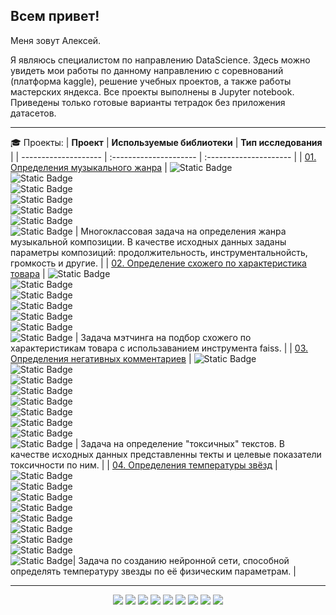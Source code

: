 ## Всем привет!

Меня зовут Алексей. 

Я являюсь специалистом по направлению DataScience. Здесь можно увидеть мои работы по данному направлению с соревнований (платформа kaggle), решение учебных проектов, а также работы мастерских яндекса. Все проекты выполнены в Jupyter notebook. Приведены только готовые варианты тетрадок без приложения датасетов.

_____________________________________________________________________________________

🎓 Проекты:
| **Проект** | **Используемые библиотеки** | **Тип исследования** |
| -------------------- | :--------------------- | :--------------------- |
| [01. Определения музыкального жанра](https://github.com/AndreevAlekseyV/DataScience_projects/tree/main/music_genry/notebook306b99cbff.ipynb) | ![Static Badge](https://img.shields.io/badge/CatBoost-00bfac?style=plastic) <br> ![Static Badge](https://img.shields.io/badge/sklearn-b6bf00?style=plastic) <br> ![Static Badge](https://img.shields.io/badge/pandas-e01b1b?style=plastic) <br> ![Static Badge](https://img.shields.io/badge/numpy-c79c00?style=plastic) <br> ![Static Badge](https://img.shields.io/badge/seaborn-bf4300?style=plastic) <br> ![Static Badge](https://img.shields.io/badge/matplotlib-00bf1a?style=plastic) <br> ![Static Badge](https://img.shields.io/badge/phik-eb718f?style=plastic) | Многоклассовая задача на определения жанра музыкальной композиции. В качестве исходных данных заданы параметры композиций: продолжительность, инструментальнойсть, громкость и другие. |
| [02. Определение схожего по характеристика товара](https://github.com/AndreevAlekseyV/DataScience_projects/blob/main/matching_poduct_selection/product-select_(application_of_FAISS).ipynb) | ![Static Badge](https://img.shields.io/badge/FAISS-3d55db?style=plastic) <br> ![Static Badge](https://img.shields.io/badge/sklearn-b6bf00?style=plastic) <br> ![Static Badge](https://img.shields.io/badge/pandas-e01b1b?style=plastic) <br> ![Static Badge](https://img.shields.io/badge/numpy-c79c00?style=plastic) <br> ![Static Badge](https://img.shields.io/badge/matplotlib-00bf1a?style=plastic) <br> ![Static Badge](https://img.shields.io/badge/itertools-00a6bf?style=plastic) <br> ![Static Badge](https://img.shields.io/badge/time-8000bf?style=plastic) | Задача мэтчинга на подбор схожего по характеристикам товара с использаванием инструмента faiss. | 
| [03. Определения негативных комментариев](https://github.com/AndreevAlekseyV/DataScience_projects/blob/main/text_toxic_classification/text_toxic_classification.ipynb) | ![Static Badge](https://img.shields.io/badge/CatBoost-00bfac?style=plastic) <br> ![Static Badge](https://img.shields.io/badge/spacy-009ddb?style=plastic) <br> ![Static Badge](https://img.shields.io/badge/sklearn-b6bf00?style=plastic) <br> ![Static Badge](https://img.shields.io/badge/pandas-e01b1b?style=plastic) <br> ![Static Badge](https://img.shields.io/badge/numpy-c79c00?style=plastic) <br> ![Static Badge](https://img.shields.io/badge/imblearn-bf4300?style=plastic) <br> ![Static Badge](https://img.shields.io/badge/matplotlib-00bf1a?style=plastic) <br> ![Static Badge](https://img.shields.io/badge/phik-eb718f?style=plastic) <br> ![Static Badge](https://img.shields.io/badge/tqdm-8000bf?style=plastic) | Задача на определение "токсичных" текстов. В качестве исходных данных представленны текты и целевые показатели токсичности по ним. |
| [04. Определения температуры звёзд](https://github.com/AndreevAlekseyV/DataScience_projects/blob/main/temperatures_of_stars/temperatures_of_stars.ipynb) | ![Static Badge](https://img.shields.io/badge/pytorch-00bfac?style=plastic) <br>  ![Static Badge](https://img.shields.io/badge/sklearn-b6bf00?style=plastic) <br> ![Static Badge](https://img.shields.io/badge/pandas-e01b1b?style=plastic) <br> ![Static Badge](https://img.shields.io/badge/numpy-c79c00?style=plastic) <br> ![Static Badge](https://img.shields.io/badge/matplotlib-00bf1a?style=plastic) <br> ![Static Badge](https://img.shields.io/badge/seaborn-bf4300?style=plastic) <br> ![Static Badge](https://img.shields.io/badge/phik-eb718f?style=plastic) <br> ![Static Badge](https://img.shields.io/badge/random-009ddb?style=plastic) <br> ![Static Badge](https://img.shields.io/badge/math-d16262?style=plastic)|  Задача по созданию нейронной сети, способной определять температуру звезды по её физическим параметрам. |





_________________________________________

<p align="center">
  <img src="https://img.shields.io/badge/python-3670A0?style=for-the-badge&logo=python&logoColor=ffdd54" />
  <img src="https://img.shields.io/badge/PostgreSQL-00c227?style=for-the-badge&logo=postgresql" />
  <img src="https://img.shields.io/badge/numpy-%23013243.svg?style=for-the-badge&logo=numpy&logoColor=white" />
  <img src="https://img.shields.io/badge/pandas-%23150458.svg?style=for-the-badge&logo=pandas&logoColor=white" />
  <img src="https://img.shields.io/badge/scikit--learn-%23F7931E.svg?style=for-the-badge&logo=scikit-learn&logoColor=white" />
  <img src="https://img.shields.io/badge/PyTorch-%23EE4C2C.svg?style=for-the-badge&logo=PyTorch&logoColor=white" />
  <img src="https://img.shields.io/badge/github-%23121011.svg?style=for-the-badge&logo=github&logoColor=white" />
  <img src="https://img.shields.io/badge/CatBoost-00bfac?style=for-the-badge" />
  <img src="https://img.shields.io/badge/Faiss-ebb800?style=for-the-badge&logo=facebookgaming" />
</p>
